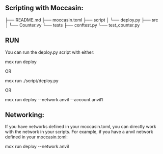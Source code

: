 ## Scripting with Moccasin:

├── README.md
├── moccasin.toml
├── script
│   └── deploy.py
├── src
│   └── Counter.vy
└── tests
    ├── conftest.py
    └── test_counter.py
    
## RUN
You can run the deploy.py script with either:


mox run deploy 


OR


mox run ./script/deploy.py


OR


mox run deploy --network anvil --account anvil1

## Networking:


If you have networks defined in your moccasin.toml, 
you can directly work with the network in your scripts. 
For example, if you have a anvil network defined in your moccasin.toml:


mox run deploy --network anvil
